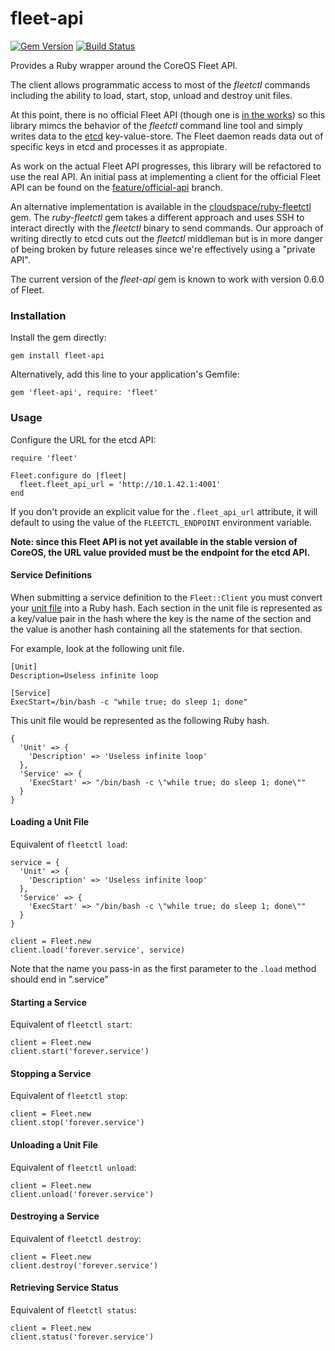 fleet-api
=========

[![Gem Version](https://badge.fury.io/rb/fleet-api.svg)](http://badge.fury.io/rb/fleet-api)
[![Build Status](https://api.shippable.com/projects/53f3a91a5491229d0207e4d9/badge/master)](https://www.shippable.com/projects/53f3a91a5491229d0207e4d9)

Provides a Ruby wrapper around the CoreOS Fleet API.

The client allows programmatic access to most of the *fleetctl* commands including the ability to load, start, stop, unload and destroy unit files.

At this point, there is no official Fleet API (though one is [in the works](https://github.com/coreos/fleet/blob/master/Documentation/api-v1-alpha.md)) so this library mimcs the behavior of the *fleetctl* command line tool and simply writes data to the [etcd]() key-value-store. The Fleet daemon reads data out of specific keys in etcd and processes it as appropiate.

As work on the actual Fleet API progresses, this library will be refactored to use the real API. An initial pass at implementing a client for the official Fleet API can be found on the [feature/official-api](https://github.com/CenturyLinkLabs/fleet-api/tree/feature/official-api) branch.

An alternative implementation is available in the [cloudspace/ruby-fleetctl](https://github.com/cloudspace/ruby-fleetctl) gem. The *ruby-fleetctl* gem takes a different approach and uses SSH to interact directly with the *fleetctl* binary to send commands. Our approach of writing directly to etcd cuts out the *fleetctl* middleman but is in more danger of being broken by future releases since we're effectively using a "private API".

The current version of the *fleet-api* gem is known to work with version 0.6.0 of Fleet.

### Installation

Install the gem directly:

    gem install fleet-api

Alternatively, add this line to your application's Gemfile:

    gem 'fleet-api', require: 'fleet'


### Usage

Configure the URL for the etcd API:

    require 'fleet'

    Fleet.configure do |fleet|
      fleet.fleet_api_url = 'http://10.1.42.1:4001'
    end

If you don't provide an explicit value for the `.fleet_api_url` attribute, it will default to using the value of the `FLEETCTL_ENDPOINT` environment variable.

**Note: since this Fleet API is not yet available in the stable version of CoreOS, the URL value provided must be the endpoint for the etcd API.**

#### Service Definitions

When submitting a service definition to the `Fleet::Client` you must convert your [unit file](http://www.freedesktop.org/software/systemd/man/systemd.unit.html) into a Ruby hash. Each section in the unit file is represented as a key/value pair in the hash where the key is the name of the section and the value is another hash containing all the statements for that section.

For example, look at the following unit file.

	[Unit]
	Description=Useless infinite loop
	
	[Service]
	ExecStart=/bin/bash -c "while true; do sleep 1; done"

This unit file would be represented as the following Ruby hash.
	
	{
	  'Unit' => {
	    'Description' => 'Useless infinite loop'
	  },
	  'Service' => {
	    'ExecStart' => "/bin/bash -c \"while true; do sleep 1; done\""
	  }
	}
	
#### Loading a Unit File

Equivalent of `fleetctl load`:

	service = {
	  'Unit' => {
	    'Description' => 'Useless infinite loop'
	  },
	  'Service' => {
	    'ExecStart' => "/bin/bash -c \"while true; do sleep 1; done\""
	  }
	}
	
	client = Fleet.new
	client.load('forever.service', service)
	
Note that the name you pass-in as the first parameter to the `.load` method should end in ".service"

#### Starting a Service

Equivalent of `fleetctl start`:

    client = Fleet.new
    client.start('forever.service')
    
#### Stopping a Service

Equivalent of `fleetctl stop`:

    client = Fleet.new
    client.stop('forever.service')

#### Unloading a Unit File

Equivalent of `fleetctl unload`:

    client = Fleet.new
    client.unload('forever.service')
    
#### Destroying a Service

Equivalent of `fleetctl destroy`:

    client = Fleet.new
    client.destroy('forever.service')
    
#### Retrieving Service Status

Equivalent of `fleetctl status`:

    client = Fleet.new
    client.status('forever.service')
